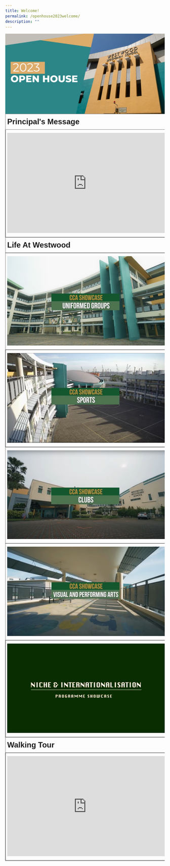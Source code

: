 ```yaml
---
title: Welcome!
permalink: /openhouse2023welcome/
description: ""
---
```

<img src="/images/sohlandingpage.jpeg" align="left" width="510" style="">

<style type="text/css">
.tg  {border-collapse:collapse;border-spacing:0;}
.tg td{border-color:black;border-style:solid;border-width:1px;font-family:Arial, sans-serif;font-size:14px;
  overflow:hidden;padding:10px 5px;word-break:normal;}
.tg th{border-color:black;border-style:solid;border-width:1px;font-family:Arial, sans-serif;font-size:14px;
  font-weight:normal;overflow:hidden;padding:10px 5px;word-break:normal;}
.tg .tg-v8dz{border-color:inherit;font-size:24px;text-align:left;vertical-align:top}
.tg .tg-0lax{text-align:left;vertical-align:top}
.tg .tg-0pky{border-color:inherit;text-align:left;vertical-align:top}
</style>
<table class="tg">
<thead>
  <tr>
    <th class="tg-v8dz"><b>Principal's Message</b></th>
  </tr>
</thead>
<tbody>
  <tr>
    <td class="tg-0lax"><iframe allowfullscreen="" allow="accelerometer; autoplay; clipboard-write; encrypted-media; gyroscope; picture-in-picture; web-share" frameborder="0" title="YouTube video player" src="https://www.youtube.com/embed/T14k8rra9ek?autoplay=1&amp;mute=1" height="315" width="500"></iframe></td>
  </tr>
  <tr>
    <td class="tg-v8dz"><b>Life At Westwood</b></td>
  </tr>
  <tr>
    <td class="tg-0pky"><a target="_blank" href="/ohuniformed/"><img src="/images/screengrab%20ugs.jpg"></a></td>
  </tr>
  <tr>
    <td class="tg-0lax"><a target="_blank" href="/ohphysicalsports/"><img src="/images/screengrab%202%20sports.jpg"></a></td>
  </tr>
  <tr>
    <td class="tg-0pky"><a target="_blank" href="/ohclubs/"><img src="/images/screengrab%20clubs.jpg"></a></td>
  </tr>
  <tr>
    <td class="tg-0pky"><a target="_blank" href="/ohvisual/"><img src="/images/screengrab%20vpa.jpg"></a></td>
  </tr>
  <tr>
    <td class="tg-0lax"><a target="_blank" href="/ohinternationalisation/"><img src="/images/screengrab%20niche%20int.jpg"></a></td>
  </tr>
  <tr>
    <td class="tg-v8dz"><b>Walking Tour</b></td>
  </tr>
  <tr>
    <td class="tg-0lax"><iframe allowfullscreen="" allow="accelerometer; autoplay; clipboard-write; encrypted-media; gyroscope; picture-in-picture; web-share" frameborder="0" title="YouTube video player" src="https://www.youtube.com/embed/g6ssIbawoSw?si=mWYkrvNbEMnWsfp0" height="315" width="500"></iframe></td>
  </tr>
</tbody>
</table>